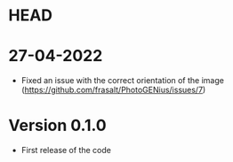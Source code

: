 # HEAD

# 27-04-2022
- Fixed an issue with the correct orientation of the image (https://github.com/frasalt/PhotoGENius/issues/7)

# Version 0.1.0
- First release of the code
